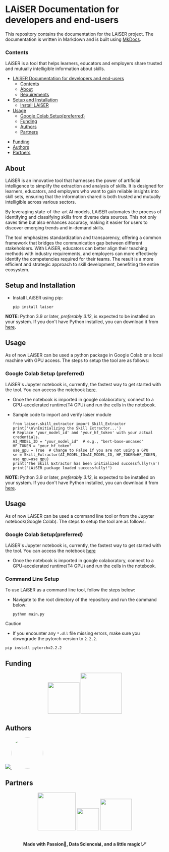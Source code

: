 # LAiSER Documentation for developers and end-users

This repository contains the documentation for the LAiSER project. The documentation is written in Markdown and is built using [MkDocs](https://www.mkdocs.org/).


### Contents
LAiSER is a tool that helps learners, educators and employers share trusted and mutually intelligible information about skills​.

- [LAiSER Documentation for developers and end-users](#laiser-documentation-for-developers-and-end-users)
    - [Contents](#contents)
  - [About](#about)
  - [Requirements](#requirements)
- [Setup and Installation](#setup-and-installation)
  - [Install LAiSER](#install-LAiSER)
- [Usage](#usage)
  - [Google Colab Setup(preferred)](#google-colab-setuppreferred)
  - [Funding](#funding)
  - [Authors](#authors)
  - [Partners](#partners)
<!-- - [Examples](#examples) -->
- [Funding](#funding)
- [Authors](#authors)
- [Partners](#partners)

## About
LAiSER is an innovative tool that harnesses the power of artificial intelligence to simplify the extraction and analysis of skills. It is designed for learners, educators, and employers who want to gain reliable insights into skill sets, ensuring that the information shared is both trusted and mutually intelligible across various sectors.

By leveraging state-of-the-art AI models, LAiSER automates the process of identifying and classifying skills from diverse data sources. This not only saves time but also enhances accuracy, making it easier for users to discover emerging trends and in-demand skills.

The tool emphasizes standardization and transparency, offering a common framework that bridges the communication gap between different stakeholders. With LAiSER, educators can better align their teaching methods with industry requirements, and employers can more effectively identify the competencies required for their teams. The result is a more efficient and strategic approach to skill development, benefiting the entire ecosystem.

## Setup and Installation

- Install LAiSER using pip:

  ```shell
  pip install laiser
  ```
**NOTE**: Python 3.9 or later, *preferably 3.12*, is expected to be installed on your system. If you don't have Python installed, you can download it from [here](https://www.python.org/downloads/).

## Usage

As of now LAiSER can be used a python package in Google Colab or a local machine with GPU access. The steps to setup the tool are as follows:

### Google Colab Setup (preferred)
LAiSER's Jupyter notebook is, currently, the fastest way to get started with the tool. You can access the notebook [here](https://github.com/LAiSER-Software/extract-module/blob/main/dev_space/Extract%20Function%20Colab%20Execution.ipynb).

- Once the notebook is imported in google colaboratory, connect to a GPU-accelerated runtime(T4 GPU) and run the cells in the notebook.

- Sample code to import and verify laiser module
  ```shell
  from laiser.skill_extractor import Skill_Extractor
  print('\n\nInitializing the Skill Extractor...')
  # Replace 'your_model_id' and 'your_hf_token' with your actual credentials.
  AI_MODEL_ID = "your_model_id"  # e.g., "bert-base-uncased"
  HF_TOKEN = "your_hf_token"
  use_gpu = True  # Change to False if you are not using a GPU
  se = Skill_Extractor(AI_MODEL_ID=AI_MODEL_ID, HF_TOKEN=HF_TOKEN, use_gpu=use_gpu)
  print('The Skill Extractor has been initialized successfully!\n')
  print("LAiSER package loaded successfully!")
  ```
  
**NOTE**: Python 3.9 or later, *preferably 3.12*, is expected to be installed on your system. If you don't have Python installed, you can download it from [here](https://www.python.org/downloads/).


## Usage

As of now LAiSER can be used a command line tool or from the Jupyter notebook(Google Colab). The steps to setup the tool are as follows:

### Google Colab Setup(preferred)
LAiSER's Jupyter notebook is, currently, the fastest way to get started with the tool. You can access the notebook [here](/notebooks/Extract%20Function%20Colab%20Execution.ipynb)

- Once the notebook is imported in google colaboratory, connect to a GPU-accelerated runtime(T4 GPU) and run the cells in the notebook.

### Command Line Setup
To use LAiSER as a command line tool, follow the steps below:

- Navigate to the root directory of the repository and run the command below:
  ```shell
  python main.py
  ```

> [!CAUTION]
> - If you encounter any `*.dll` file missing errors, make sure you downgrade the pytorch version to `2.2.2`.
```shell
pip install pytorch=2.2.2
```


<!-- ## Examples -->


## Funding
<div align="center">
<img src="https://i.imgur.com/XtgngBz.png" width="100px"/>
<img src="https://i.imgur.com/a2SNYma.jpeg" width="130px"/>
</div>

## Authors

<a href="https://github.com/LAiSER-Software/extract-module/graphs/contributors">
  <img src="https://contrib.rocks/image?repo=LAiSER-Software/docs" />
<a href = "https://github.com/bharat21999">
    <img src="https://github.com/bharat21999.png" width="100" height="100" style="border-radius: 50%;" />
</a>


## Partners
<div align="center">
<img src="https://i.imgur.com/hMb5n6T.png" width="120px"/>
<img src="https://i.imgur.com/dxz2Udo.png" width="70px"/>
<img src="https://i.imgur.com/5O1EuFU.png" width="100px"/>
</div>



</br>
<p align='center'> <b> Made with Passion💖, Data Science📊, and a little magic!🪄 </b></p>
